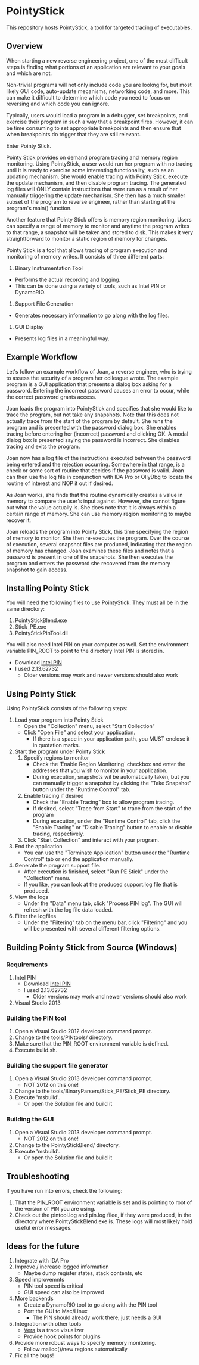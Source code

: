 PointyStick
===========

This repository hosts PointyStick, a tool for targeted tracing of executables.

Overview
--------
When starting a new reverse engineering project, one of the most
difficult steps is finding what portions of an application are relevant
to your goals and which are not.

Non-trivial programs will not only include code you are lookng for, but most
likely GUI code, auto-update mecanisms, networking code, and more. This can
make it difficult to determine which code you need to focus on reversing and
which code you can ignore.

Typically, users would load a program in a debugger, set breakpoints, and exercise
their program in such a way that a breakpoint fires. However, it can be time consuming
to set appropriate breakpoints and then ensure that when breakpoints do trigger that
they are still relevant.

Enter Pointy Stick.

Pointy Stick provides on demand program tracing and memory region monitoring. Using
PointyStick, a user would run her program with no tracing until it is ready to exercise
some interesting functionality, such as an updating mechanism. She would enable tracing
with Pointy Stick, execute the update mechanism, and then disable program tracing. The
generated log files will ONLY contain instructions that were run as a result of her manually
triggering the update mechanism. She then has a much smaller subset of the program
to reverse engineer, rather than starting at the program's main() function.

Another feature that Pointy Stick offers is memory region monitoring. Users can
specify a range of memory to monitor and anytime the program writes to that range,
a snapshot will be taken and stored to disk. This makes it very straightforward
to monitor a static region of memory for changes. 

Pointy Stick is a tool that allows tracing of program execution
and monitoring of memory writes. It consists of three different parts:

1. Binary Instrumentation Tool
 * Performs the actual recording and logging.
 * This can be done using a variety of tools, such as Intel PIN or DynamoRIO.
1. Support File Generation
 * Generates necessary information to go along with the log files.
1. GUI Display 
 * Presents log files in a meaningful way.

Example Workflow
----------------
Let's follow an example workflow of Joan, a reverse engineer, who is trying to assess
the security of a program her colleague wrote. The example program is a GUI application 
that presents a dialog box asking for a password.
Entering the incorrect password causes an error to occur, while the correct password grants
access.

Joan loads the program into PointyStick and specifies that she would like to trace the program,
but not take any snapshots. Note that this does not actually trace from the start of the program
by default. She runs the program and is presented with the password dialog box.
She enables tracing before entering her (incorrect) password and clicking OK. A modal dialog box
is presented saying the password is incorrect. She disables tracing and exits the program.

Joan now has a log file of the instructions executed between the password being entered and the
rejection occurring. Somewhere in that range, is a check or some sort of routine that decides if
the password is valid. Joan can then use the log file in conjunction with IDA Pro or OllyDbg to
locate the routine of interest and NOP it out if desired.

As Joan works, she finds that the routine dynamically creates a value in memory to compare the
user's input against. However, she cannot figure out what the value actually is. She does note
that it is always within a certain range of memory. She can use memory region monitoring to
maybe recover it.

Joan reloads the program into Pointy Stick, this time specifying the region of memory to monitor.
She then re-executes the program. Over the course of execution, several snapshot files are produced,
indicating that the region of memory has changed. Joan examines these files and notes that a password
is present in one of the snapshots. She then executes the program and enters the password she
recovered from the memory snapshot to gain access.


Installing Pointy Stick
-----------------------
You will need the following files to use PointyStick. They must all be in the same directory:

1. PointyStickBlend.exe
1. Stick_PE.exe
1. PointyStickPinTool.dll

You will also need Intel PIN on your computer as well. Set the environment variable PIN_ROOT
to point to the directory Intel PIN is stored in.

- Download [Intel PIN](http://software.intel.com/en-us/articles/pintool-downloads)
- I used 2.13.62732
   - Older versions may work and newer versions should also work

Using Pointy Stick
------------------
Using PointyStick consists of the following steps:

1. Load your program into Pointy Stick
   * Open the "Collection" menu, select "Start Collection"
   * Click "Open File" and select your application.
      * If there is a space in your application path, you MUST enclose it in quotation marks.
1. Start the program under Pointy Stick
   1. Specify regions to monitor
      * Check the 'Enable Region Monitoring' checkbox and enter the addresses that you wish to monitor in your application.
      * During execution, snapshots wil be automatically taken, but you can manually trigger a snapshot by clicking the "Take Snapshot" button under the "Runtime Control" tab.
   1. Enable tracing if desired
      * Check the "Enable Tracing" box to allow program tracing.
      * If desired, select "Trace from Start" to trace from the start of the program
      * During execution, under the "Runtime Control" tab, click the "Enable Tracing" or "Disable Tracing" button to enable or disable tracing, respectively.
   1. Click "Start Collection" and interact with your program.
1. End the application
   * You can use the "Terminate Application" button under the "Runtime Control" tab or end the application manually.
1. Generate the program support file.
   * After execution is finished, select "Run PE Stick" under the "Collection" menu.
   * If you like, you can look at the produced support.log file that is produced.
1. View the logs
   * Under the "Data" menu tab, click "Process PIN log". The GUI will refresh with the log file data loaded.
1. Filter the logfiles
   * Under the "Filtering" tab on the menu bar, click "Filtering" and you will be presented with several different filtering options.

Building Pointy Stick from Source (Windows)
--------------------------------------------------------

### Requirements
1. Intel PIN
    * Download [Intel PIN](http://software.intel.com/en-us/articles/pintool-downloads)
    * I used 2.13.62732
       * Older versions may work and newer versions should also work
1. Visual Studio 2013


### Building the PIN tool
1. Open a Visual Studio 2012 developer command prompt.
1. Change to the tools/PINtools/ directory.
1. Make sure that the PIN_ROOT environment variable is defined.
1. Execute build.sh.

### Building the support file generator
1. Open a Visual Studio 2013 developer command prompt.
   * NOT 2012 on this one!
1. Change to the tools/BinaryParsers/Stick_PE/Stick_PE directory.
1. Execute 'msbuild'.
   * Or open the Solution file and build it

### Building the GUI
1. Open a Visual Studio 2013 developer command prompt.
   * NOT 2012 on this one!
1. Change to the PointyStickBlend/ directory.
1. Execute 'msbuild'.
   * Or open the Solution file and build it  

Troubleshooting
---------------
If you have run into errors, check the following:

1. That the PIN_ROOT environment variable is set and is pointing to 
root of the version of PIN you are using.
1. Check out the pintool.log and pin.log filee, if they were produced, in the directory where PointyStickBlend.exe is. These logs will most likely hold useful error messages.

Ideas for the future
--------------------
1. Integrate with IDA Pro
1. Improve / increase logged information
   * Maybe dump register states, stack contents, etc
1. Speed improvemnts
   * PIN tool speed is critical
   * GUI speed can also be improved
1. More backends
   * Create a DynamoRIO tool to go along with the PIN tool
   * Port the GUI to Mac/Linux
      * The PIN should already work there; just needs a GUI
1. Integration with other tools
	* [Vera](http://www.offensivecomputing.net/?q=node/1687) is a trace visualizer
	* Provide hook points for plugins
1. Provide more robust ways to specify memory monitoring.
	* Follow malloc()/new regions automatically
1. Fix all the bugs!
